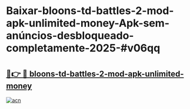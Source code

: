 # Baixar-bloons-td-battles-2-mod-apk-unlimited-money-Apk-sem-anúncios-desbloqueado-completamente-2025-#v06qq

# <h2><a href="https://ainizakaria.my?title=bloons-td-battles-2-mod-apk-unlimited-money&ref=24M">🔗👉 🔴 bloons-td-battles-2-mod-apk-unlimited-money</a></h2>

[![acn](https://github.com/user-attachments/assets/0f9c940e-d8b0-45ae-aac7-cd30a18b3e1c)](https://ainizakaria.my?title=bloons-td-battles-2-mod-apk-unlimited-money&ref=24M)

